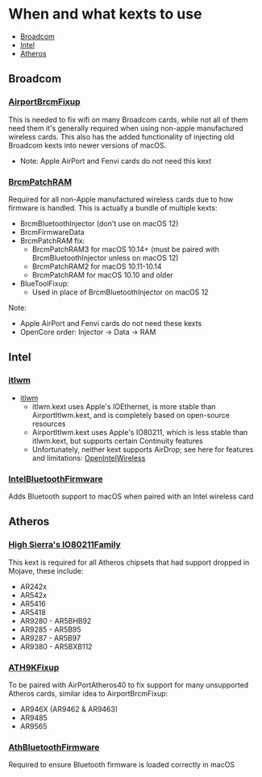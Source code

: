 # When and what kexts to use

* [Broadcom](#broadcom)
* [Intel](#intel)
* [Atheros](#atheros)

## Broadcom

### [AirportBrcmFixup](https://github.com/acidanthera/AirportBrcmFixup)

This is needed to fix wifi on many Broadcom cards, while not all of them need them it's generally required when using non-apple manufactured wireless cards. This also has the added functionality of injecting old Broadcom kexts into newer versions of macOS.

* Note: Apple AirPort and Fenvi cards do not need this kext

### [BrcmPatchRAM](https://github.com/acidanthera/BrcmPatchRAM/releases)

Required for all non-Apple manufactured wireless cards due to how firmware is handled. This is actually a bundle of multiple kexts:

* BrcmBluetoothInjector (don't use on macOS 12)
* BrcmFirmwareData
* BrcmPatchRAM fix:
  * BrcmPatchRAM3 for macOS 10.14+ (must be paired with BrcmBluetoothInjector unless on macOS 12)
  * BrcmPatchRAM2 for macOS 10.11-10.14
  * BrcmPatchRAM for macOS 10.10 and older
* BlueToolFixup:
  * Used in place of BrcmBluetoothInjector on macOS 12

Note:

* Apple AirPort and Fenvi cards do not need these kexts
* OpenCore order: Injector -> Data -> RAM

## Intel

### [itlwm](https://github.com/OpenIntelWireless/itlwm)

* [itlwm](https://github.com/OpenIntelWireless/itlwm)
  * itlwm.kext uses Apple's IOEthernet, is more stable than AirportItlwm.kext, and is completely based on open-source resources
  * AirportItlwm.kext uses Apple's IO80211, which is less stable than itlwm.kext, but supports certain Continuity features
  * Unfortunately, neither kext supports AirDrop; see here for features and limitations: [OpenIntelWireless](https://openintelwireless.github.io/)

### [IntelBluetoothFirmware](https://github.com/OpenIntelWireless/IntelBluetoothFirmware/releases)

Adds Bluetooth support to macOS when paired with an Intel wireless card


## Atheros

### [High Sierra's IO80211Family](https://github.com/khronokernel/IO80211-Patches/blob/main/10.13.6-High-Sierra-Kexts/IO80211HighSierra.kext.zip)

This kext is required for all Atheros chipsets that had support dropped in Mojave, these include:

* AR242x
* AR542x
* AR5416
* AR5418
* AR9280 - AR5BHB92
* AR9285 - AR5B95
* AR9287 - AR5B97
* AR9380 - AR5BXB112


### [ATH9KFixup](https://github.com/chunnann/ATH9KFixup)

To be paired with AirPortAtheros40 to fix support for many unsupported Atheros cards, similar idea to AirportBrcmFixup:

* AR946X (AR9462 & AR9463)
* AR9485
* AR9565

### [AthBluetoothFirmware](https://github.com/zxystd/AthBluetoothFirmware/releases)

Required to ensure Bluetooth firmware is loaded correctly in macOS
